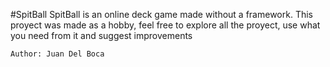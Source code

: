 #SpitBall
  SpitBall is an online deck game made without a framework.
  This proyect was made as a hobby, feel free to explore all the proyect, use what you need from it
  and suggest improvements
  
    Author: Juan Del Boca
